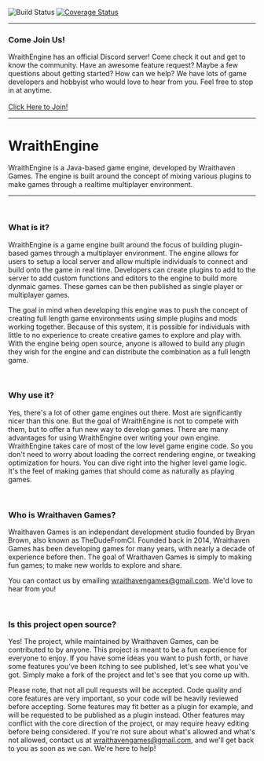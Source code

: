 ![Build Status](https://travis-ci.com/Wraithaven/WraithEngine3.svg?branch=master "Build Status")
[![Coverage Status](https://coveralls.io/repos/github/Wraithaven/WraithEngine3/badge.svg?branch=master)](https://coveralls.io/github/Wraithaven/WraithEngine3?branch=master)

---

### Come Join Us!

WraithEngine has an official Discord server! Come check it out and get to know the community. Have an awesome feature request? Maybe a few questions about getting started? How can we help? We have lots of game developers and hobbyist who would love to hear from you. Feel free to stop in at anytime.<br><br>
[Click Here to Join!](https://discord.gg/CREBDQV)

---

# WraithEngine

WraithEngine is a Java-based game engine, developed by Wraithaven Games. The engine is built around the concept of mixing various plugins to make games through a realtime multiplayer environment.
<br>

---

<br>

### What is it?

WraithEngine is a game engine built around the focus of building plugin-based games through a multiplayer environment. The engine allows for users to setup a local server and allow multiple individuals to connect and build onto the game in real time. Developers can create plugins to add to the server to add custom functions and editors to the engine to build more dynmaic games. These games can be then published as single player or multiplayer games.

The goal in mind when developing this engine was to push the concept of creating full length game environments using simple plugins and mods working together. Because of this system, it is possible for individuals with little to no experience to create creative games to explore and play with. With the engine being open source, anyone is allowed to build any plugin they wish for the engine and can distribute the combination as a full length game.

<br>

### Why use it?

Yes, there's a lot of other game engines out there. Most are significantly nicer than this one. But the goal of WraithEngine is not to compete with them, but to offer a fun new way to develop games. There are many advantages for using WraithEngine over writing your own engine. WraithEngine takes care of most of the low level game engine code. So you don't need to worry about loading the correct rendering engine, or tweaking optimization for hours. You can dive right into the higher level game logic. It's the feel of making games that should come as naturally as playing games.

<br>

### Who is Wraithaven Games?

Wraithaven Games is an independant development studio founded by Bryan Brown, also known as TheDudeFromCI. Founded back in 2014, Wraithaven Games has been developing games for many years, with nearly a decade of experience before then. The goal of Wraithaven Games is simply to making fun games; to make new worlds to explore and share.

You can contact us by emailing wraithavengames@gmail.com. We'd love to hear from you!

<br>

### Is this project open source?

Yes! The project, while maintained by Wraithaven Games, can be contributed to by anyone. This project is meant to be a fun experience for everyone to enjoy. If you have some ideas you want to push forth, or have some features you've been itching to see published, let's see what you've got. Simply make a fork of the project and let's see that you come up with.

Please note, that not all pull requests will be accepted. Code quality and core features are very important, so your code will be heavily reviewed before accepting. Some features may fit better as a plugin for example, and will be requested to be published as a plugin instead. Other features may conflict with the core direction of the project, or may require heavy editing before being considered. If you're not sure about what's allowed and what's not allowed, contact us at wraithavengames@gmail.com, and we'll get back to you as soon as we can. We're here to help!
